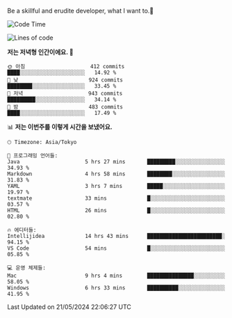 Be a skillful and erudite developer, what I want to.👶

<!--START_SECTION:waka-->
![Code Time](http://img.shields.io/badge/Code%20Time-817%20hrs%2016%20mins-blue)

![Lines of code](https://img.shields.io/badge/%EC%A0%80%EB%8A%94%20%EC%97%AC%ED%83%9C%EA%B9%8C%EC%A7%80%20-2.1%20million%20%EC%A4%84%EC%9D%98%20%EC%BD%94%EB%93%9C%EB%A5%BC%20%EC%9E%91%EC%84%B1%ED%96%88%EC%96%B4%EC%9A%94.-blue)

**저는 저녁형 인간이에요. 🦉** 

```text
🌞 아침                     412 commits         ████░░░░░░░░░░░░░░░░░░░░░   14.92 % 
🌆 낮　                     924 commits         ████████░░░░░░░░░░░░░░░░░   33.45 % 
🌃 저녁                     943 commits         █████████░░░░░░░░░░░░░░░░   34.14 % 
🌙 밤　                     483 commits         ████░░░░░░░░░░░░░░░░░░░░░   17.49 % 
```


📊 **저는 이번주를 이렇게 시간을 보냈어요.** 

```text
🕑︎ Timezone: Asia/Tokyo

💬 프로그래밍 언어들: 
Java                     5 hrs 27 mins       █████████░░░░░░░░░░░░░░░░   34.93 % 
Markdown                 4 hrs 58 mins       ████████░░░░░░░░░░░░░░░░░   31.83 % 
YAML                     3 hrs 7 mins        █████░░░░░░░░░░░░░░░░░░░░   19.97 % 
textmate                 33 mins             █░░░░░░░░░░░░░░░░░░░░░░░░   03.57 % 
HTML                     26 mins             █░░░░░░░░░░░░░░░░░░░░░░░░   02.80 % 

🔥 에디터들: 
Intellijidea             14 hrs 43 mins      ████████████████████████░   94.15 % 
VS Code                  54 mins             █░░░░░░░░░░░░░░░░░░░░░░░░   05.85 % 

💻 운영 체제들: 
Mac                      9 hrs 4 mins        ███████████████░░░░░░░░░░   58.05 % 
Windows                  6 hrs 33 mins       ██████████░░░░░░░░░░░░░░░   41.95 % 
```


 Last Updated on 21/05/2024 22:06:27 UTC
<!--END_SECTION:waka-->
